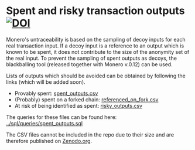 # Spent and risky transaction outputs [![DOI](https://zenodo.org/badge/DOI/10.5281/zenodo.1304032.svg)](https://doi.org/10.5281/zenodo.1304032)

Monero's untraceability is based on the sampling of decoy inputs for each real transaction input.
If a decoy input is a reference to an output which is known to be spent, it does not contribute to the size of the anonymity set of the real input.
To prevent the sampling of spent outputs as decoys, the blackballing tool (released together with Monero v.0.12) can be used.

Lists of outputs which should be avoided can be obtained by following the links (which will be added soon).

* Provably spent: [spent_outputs.csv](https://zenodo.org/record/1304033/files/spent_outputs.csv?download=1)
* (Probably) spent on a forked chain: [referenced_on_fork.csv](https://zenodo.org/record/1304033/files/referenced_on_fork.csv?download=1)
* At risk of being identified as spent: [risky_outputs.csv](https://zenodo.org/record/1304033/files/risky_outputs.csv?download=1)

The queries for these files can be found here: [../sql/queries/spent_outputs.sql](https://github.com/oerpli/MONitERO/blob/master/sql/queries/spent_outputs.sql)

The CSV files cannot be included in the repo due to their size and are therefore published on [Zenodo.org](https://zenodo.org/record/1304033).
